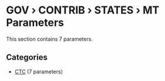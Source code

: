 # GOV › CONTRIB › STATES › MT Parameters

This section contains 7 parameters.

## Categories

- [CTC](ctc/index.md) (7 parameters)
